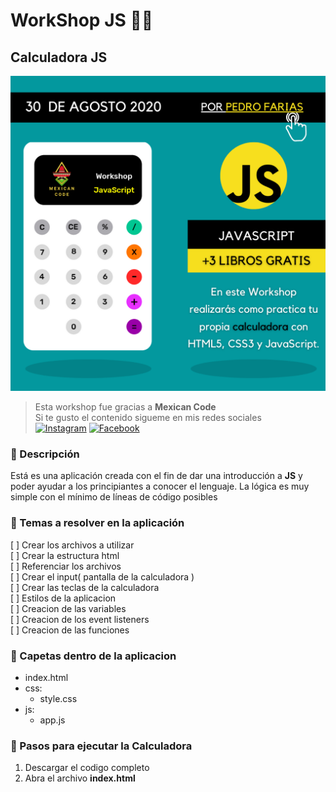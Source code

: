 # **WorkShop JS** 👨‍💻

## Calculadora JS

![Imagen Worshop Js](img/WorkshopJavaScript.png)

> Esta workshop fue gracias a **Mexican Code**  
> Si te gusto el contenido sigueme en mis redes sociales  
<a href="https://www.instagram.com/pedro_farias10/" target="_blank"><img src="https://img.shields.io/badge/Instagram-%23E4405F.svg?&style=flat-square&logo=instagram&logoColor=white" alt="Instagram"></a>
<a href="https://www.facebook.com/profile.php?id=100032499663837" target="_blank"><img src="https://img.shields.io/badge/Facebook-%231877F2.svg?&style=flat-square&logo=facebook&logoColor=white" alt="Facebook"></a>

### 📎 Descripción

Está es una aplicación creada con el fin de dar una introducción a **JS** y poder ayudar a los principiantes a conocer el lenguaje. La lógica es muy simple con el mínimo de líneas de código posibles

### 📎 Temas a resolver en la aplicación

[ ] Crear los archivos a utilizar  
[ ] Crear la estructura html  
[ ] Referenciar los archivos  
[ ] Crear el input( pantalla de la calculadora )  
[ ] Crear las teclas de la calculadora  
[ ] Estilos de la aplicacion  
[ ] Creacion de las variables  
[ ] Creacion de los event listeners  
[ ] Creacion de las funciones  


### 📎 Capetas dentro de la aplicacion

* index.html
* css:
    - style.css
* js:
    - app.js

### 📎 Pasos para ejecutar la Calculadora

1. Descargar el codigo completo
2. Abra el archivo **index.html**